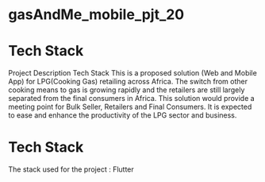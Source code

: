# gasAndMe_mobile_pjt_20
# Tech Stack
  Project Description
  Tech Stack
This is a proposed solution (Web and Mobile App) for LPG(Cooking Gas) retailing across Africa. The switch from other cooking means to gas is growing rapidly and the retailers are still largely separated from the final consumers in Africa. This solution would provide a meeting point for Bulk Seller, Retailers and Final Consumers. It is expected to ease and enhance the productivity of the LPG sector and business.

# Tech Stack
The stack used for the project : 
Flutter
